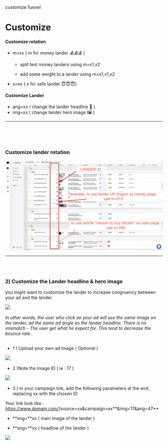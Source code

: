 customize funnel

# Customize

#### Customize rotation

- m=xx ( m for money lander 💰💰💰 )
  
  - split test money landers using m=x1,x2
  
  - add some weight to a lander using m=x1,x1,x2

- s=xx ( s for safe lander 😇😇😇)

#### Customize Lander

- ang=xx ( change the lander headline 📰 ) 
- img=xx ( change lander hero image 🖼️ ) 

---

<br><Br><Br>

### Customize lander rotation

![Screen Shot 2020-01-27 at 3.28.43 PM.png](https://raw.githubusercontent.com/blackhatflow/storage/master/2020/01/27-21-35-52-Screen%20Shot%202020-01-27%20at%203.28.43%20PM.png)

---

<br><br>

### 2) Customize the Lander headline & hero image

 you might want to customize the lander to increase congruency between your ad and the lander.

![](https://downloads.intercomcdn.com/i/o/157503954/0ba11f8e4f52bc3c20f60296/Screen+Shot+2019-10-22+at+11.46.16+AM.png)

*In other words, the user who click on your ad will see the same image on the lander, ad the same ad angle as the lander headline. There is no mismatch - The user get what he expect for. This tend to decrease the bounce rate.*  

## 

- 1 ) Upload your own ad image ( Optional ) 

![](https://downloads.intercomcdn.com/i/o/151866005/c8f60f5e99382bb054107051/customize_uploadimage.gif)

- 2  )Note the Image ID ( ie : 17 ) 

![](https://downloads.intercomcdn.com/i/o/151865221/b14141faba5f02f163d26cf0/customize_chooseimage.gif)

- 3 ) in your campaign link, add the following parameters at the end, replacing xx with the chosen ID

Your link look like : 
https://www.domain.com/)source=xx&campaign=xx**&img=17&ang=47**

- **img=**xx ( main image of the lander ) 

- **ang=**xx ( headline of the lander )

![](https://downloads.intercomcdn.com/i/o/151865459/31d5781a4c9bed018bde28d2/customize_lander.png)

